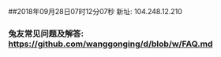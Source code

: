 ##2018年09月28日07时12分07秒 新址: 104.248.12.210
### 兔友常见问题及解答: https://github.com/wanggonging/d/blob/w/FAQ.md
